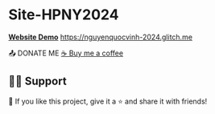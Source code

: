 # Site-HPNY2024

**[Website Demo]([https://github.com/DenverCoder1](https://nguyenquocvinh-2024.glitch.me)https://nguyenquocvinh-2024.glitch.me)**
https://nguyenquocvinh-2024.glitch.me

📤 DONATE ME
[☕ Buy me a coffee](https://nguyenquocvinh.glitch.me/Donate)

## 🙋‍♂️ Support
💙 If you like this project, give it a ⭐ and share it with friends!
